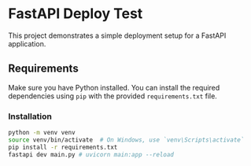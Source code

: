 # FastAPI Deploy Test

This project demonstrates a simple deployment setup for a FastAPI application.

## Requirements

Make sure you have Python installed. You can install the required dependencies using `pip` with the provided `requirements.txt` file.

### Installation

```bash
python -m venv venv
source venv/bin/activate  # On Windows, use `venv\Scripts\activate`
pip install -r requirements.txt
fastapi dev main.py # uvicorn main:app --reload
````